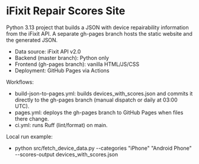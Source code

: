 # iFixit Repair Scores Site

Python 3.13 project that builds a JSON with device repairability information from the iFixit API. A separate gh-pages branch hosts the static website and the generated JSON.

- Data source: iFixit API v2.0
- Backend (master branch): Python only
- Frontend (gh-pages branch): vanilla HTML/JS/CSS
- Deployment: GitHub Pages via Actions

Workflows:
- build-json-to-pages.yml: builds devices_with_scores.json and commits it directly to the gh-pages branch (manual dispatch or daily at 03:00 UTC).
- pages.yml: deploys the gh-pages branch to GitHub Pages when files there change.
- ci.yml: runs Ruff (lint/format) on main.

Local run example:
- python src/fetch_device_data.py --categories "iPhone" "Android Phone" --scores-output devices_with_scores.json
